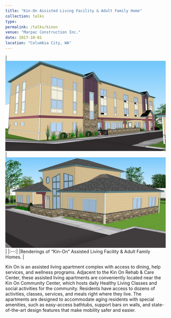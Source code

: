 ```yaml
---
title: "Kin-On Assisted Living Facility & Adult Family Home"
collection: talks
type:
permalink: /talks/kinon
venue: "Marpac Construction Inc."
date: 2017-10-01
location: "Columbia City, WA"
---
```

|![kinon1](/images/kinon1.jpg)|![kinon2](/images/kinon2.jpg)|
|:--:|
|Renderings of “Kin-On” Assisted Living Facility & Adult Family Homes. |

Kin On is an assisted living apartment complex with access to dining, help services, and wellness programs. Adjacent to the Kin On Rehab & Care Center, these assisted living apartments are conveniently located near the Kin On Community Center, which hosts daily Healthy Living Classes and social activities for the community.
Residents have access to dozens of activities, classes, services, and meals right where they live. The apartments are designed to accommodate aging residents with special amenities, such as easy-access bathtubs, support bars on walls, and state-of-the-art design features that make mobility safer and easier.

